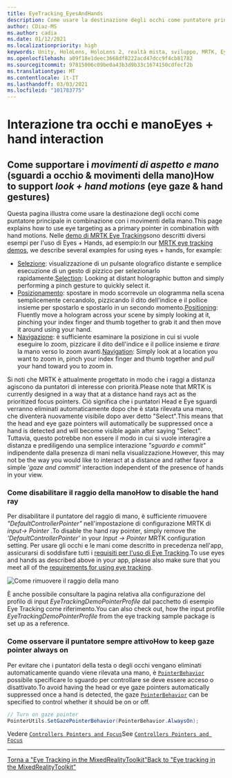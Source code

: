 ```yaml
---
title: EyeTracking_EyesAndHands
description: Come usare la destinazione degli occhi come puntatore principale in combinazione con i movimenti della mano in MRTK
author: CDiaz-MS
ms.author: cadia
ms.date: 01/12/2021
ms.localizationpriority: high
keywords: Unity, HoloLens, HoloLens 2, realtà mista, sviluppo, MRTK, EyeTracking,
ms.openlocfilehash: a09f18e1deec3668df8222acd47dcc9f4cb81782
ms.sourcegitcommit: 97815006c09be0a43b3d9b33c1674150cdfecf2b
ms.translationtype: MT
ms.contentlocale: it-IT
ms.lasthandoff: 03/03/2021
ms.locfileid: "101783775"
---
```

# <a name="eyes--hand-interaction"></a><span data-ttu-id="d13f0-104">Interazione tra occhi e mano</span><span class="sxs-lookup"><span data-stu-id="d13f0-104">Eyes + hand interaction</span></span>

## <a name="how-to-support-_look--hand-motions_-eye-gaze--hand-gestures"></a><span data-ttu-id="d13f0-105">Come supportare i _movimenti di aspetto e mano_ (sguardi a occhio & movimenti della mano)</span><span class="sxs-lookup"><span data-stu-id="d13f0-105">How to support _look + hand motions_ (eye gaze & hand gestures)</span></span>

<span data-ttu-id="d13f0-106">Questa pagina illustra come usare la destinazione degli occhi come puntatore principale in combinazione con i movimenti della mano.</span><span class="sxs-lookup"><span data-stu-id="d13f0-106">This page explains how to use eye targeting as a primary pointer in combination with hand motions.</span></span>
<span data-ttu-id="d13f0-107">Nelle [demo di MRTK Eye Tracking](eye-tracking-examples-overview.md)sono descritti diversi esempi per l'uso di Eyes + Hands, ad esempio:</span><span class="sxs-lookup"><span data-stu-id="d13f0-107">In our [MRTK eye tracking demos](eye-tracking-examples-overview.md), we describe several examples for using eyes + hands, for example:</span></span>

- <span data-ttu-id="d13f0-108">[Selezione](eye-tracking-target-selection.md): visualizzazione di un pulsante olografico distante e semplice esecuzione di un gesto di pizzico per selezionarlo rapidamente.</span><span class="sxs-lookup"><span data-stu-id="d13f0-108">[Selection](eye-tracking-target-selection.md): Looking at distant holographic button and simply performing a pinch gesture to quickly select it.</span></span>
- <span data-ttu-id="d13f0-109">[Posizionamento](eye-tracking-positioning.md): spostare in modo scorrevole un ologramma nella scena semplicemente cercandolo, pizzicando il dito dell'indice e il pollice insieme per spostarlo e spostarlo in un secondo momento.</span><span class="sxs-lookup"><span data-stu-id="d13f0-109">[Positioning](eye-tracking-positioning.md): Fluently move a hologram across your scene by simply looking at it, pinching your index finger and thumb together to grab it and then move it around using your hand.</span></span>
- <span data-ttu-id="d13f0-110">[Navigazione](eye-tracking-navigation.md): è sufficiente esaminare la posizione in cui si vuole eseguire lo zoom, pizzicare il dito dell'indice e il pollice insieme e _tirare_ la mano verso lo zoom avanti.</span><span class="sxs-lookup"><span data-stu-id="d13f0-110">[Navigation](eye-tracking-navigation.md): Simply look at a location you want to zoom in, pinch your index finger and thumb together and _pull_ your hand toward you to zoom in.</span></span>

<span data-ttu-id="d13f0-111">Si noti che MRTK è attualmente progettato in modo che i raggi a distanza agiscono da puntatori di interesse con priorità.</span><span class="sxs-lookup"><span data-stu-id="d13f0-111">Please note that MRTK is currently designed in a way that at a distance hand rays act as the prioritized focus pointers.</span></span>
<span data-ttu-id="d13f0-112">Ciò significa che i puntatori Head e Eye sguardi verranno eliminati automaticamente dopo che è stata rilevata una mano, che diventerà nuovamente visibile dopo aver detto "Select".</span><span class="sxs-lookup"><span data-stu-id="d13f0-112">This means that the head and eye gaze pointers will automatically be suppressed once a hand is detected and will become visible again after saying "Select".</span></span>
<span data-ttu-id="d13f0-113">Tuttavia, questo potrebbe non essere il modo in cui si vuole interagire a distanza e prediligendo una semplice interazione _"sguardo e commit"_ indipendente dalla presenza di mani nella visualizzazione.</span><span class="sxs-lookup"><span data-stu-id="d13f0-113">However, this may not be the way you would like to interact at a distance and rather favor a simple _'gaze and commit'_ interaction independent of the presence of hands in your view.</span></span>

### <a name="how-to-disable-the-hand-ray"></a><span data-ttu-id="d13f0-114">Come disabilitare il raggio della mano</span><span class="sxs-lookup"><span data-stu-id="d13f0-114">How to disable the hand ray</span></span>

<span data-ttu-id="d13f0-115">Per disabilitare il puntatore del raggio di mano, è sufficiente rimuovere _"DefaultControllerPointer"_ nell'impostazione di configurazione MRTK di _input-> Pointer_ .</span><span class="sxs-lookup"><span data-stu-id="d13f0-115">To disable the hand ray pointer, simply remove the _'DefaultControllerPointer'_ in your _Input -> Pointer_ MRTK configuration setting.</span></span>
<span data-ttu-id="d13f0-116">Per usare gli occhi e le mani come descritto in precedenza nell'app, assicurarsi di soddisfare tutti i [requisiti per l'uso di Eye Tracking](eye-tracking-basic-setup.md).</span><span class="sxs-lookup"><span data-stu-id="d13f0-116">To use eyes and hands as described above in your app, please also make sure that you meet all of the [requirements for using eye tracking](eye-tracking-basic-setup.md).</span></span>

![Come rimuovere il raggio della mano](../images/eye-tracking/mrtk_setup_removehandray.jpg)

<span data-ttu-id="d13f0-118">È anche possibile consultare la pagina relativa alla configurazione del profilo di input _EyeTrackingDemoPointerProfile_ dal pacchetto di esempio Eye Tracking come riferimento.</span><span class="sxs-lookup"><span data-stu-id="d13f0-118">You can also check out, how the input profile _EyeTrackingDemoPointerProfile_ from the eye tracking sample package is set up as a reference.</span></span>

### <a name="how-to-keep-gaze-pointer-always-on"></a><span data-ttu-id="d13f0-119">Come osservare il puntatore sempre attivo</span><span class="sxs-lookup"><span data-stu-id="d13f0-119">How to keep gaze pointer always on</span></span>

<span data-ttu-id="d13f0-120">Per evitare che i puntatori della testa o degli occhi vengano eliminati automaticamente quando viene rilevata una mano, è [`PointerBehavior`](xref:Microsoft.MixedReality.Toolkit.Input.PointerBehavior) possibile specificare lo sguardo per controllare se deve essere acceso o disattivato.</span><span class="sxs-lookup"><span data-stu-id="d13f0-120">To avoid having the head or eye gaze pointers automatically suppressed once a hand is detected, the gaze [`PointerBehavior`](xref:Microsoft.MixedReality.Toolkit.Input.PointerBehavior) can be specified to control whether it should be on or off.</span></span>

```c#
// Turn on gaze pointer
PointerUtils.SetGazePointerBehavior(PointerBehavior.AlwaysOn);
```

<span data-ttu-id="d13f0-121">Vedere [`Controllers Pointers and Focus`](../../architecture/controllers-pointers-and-focus.md)</span><span class="sxs-lookup"><span data-stu-id="d13f0-121">See [`Controllers Pointers and Focus`](../../architecture/controllers-pointers-and-focus.md)</span></span>

---
[<span data-ttu-id="d13f0-122">Torna a "Eye Tracking in the MixedRealityToolkit"</span><span class="sxs-lookup"><span data-stu-id="d13f0-122">Back to "Eye tracking in the MixedRealityToolkit"</span></span>](eye-tracking-main.md)
